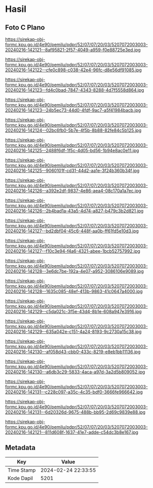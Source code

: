 # Hasil

## Foto C Plano

https://sirekap-obj-formc.kpu.go.id/4e90/pemilu/pdpr/52/07/07/20/03/5207072003003-20240216-142121--8af95821-2f57-4049-a959-f0e88725e3ed.jpg

https://sirekap-obj-formc.kpu.go.id/4e90/pemilu/pdpr/52/07/07/20/03/5207072003003-20240216-142122--cfe0c898-c038-42e4-96fc-d8e56df91085.jpg

https://sirekap-obj-formc.kpu.go.id/4e90/pemilu/pdpr/52/07/07/20/03/5207072003003-20240216-142123--fd4c0bad-7847-4343-8288-4d7f5558d864.jpg

https://sirekap-obj-formc.kpu.go.id/4e90/pemilu/pdpr/52/07/07/20/03/5207072003003-20240216-142123--24b5ec73-44d0-4fdf-9ac7-a5f41984bacb.jpg

https://sirekap-obj-formc.kpu.go.id/4e90/pemilu/pdpr/52/07/07/20/03/5207072003003-20240216-142124--02bc6fb0-5b7e-4f5b-8b88-82fe84c5b125.jpg

https://sirekap-obj-formc.kpu.go.id/4e90/pemilu/pdpr/52/07/07/20/03/5207072003003-20240216-142125--2488f6df-1f5c-4d05-bd56-1b94e8ac0e11.jpg

https://sirekap-obj-formc.kpu.go.id/4e90/pemilu/pdpr/52/07/07/20/03/5207072003003-20240216-142125--9060101f-cd31-44d2-aa1e-3f24b360b34f.jpg

https://sirekap-obj-formc.kpu.go.id/4e90/pemilu/pdpr/52/07/07/20/03/5207072003003-20240216-142126--a392e2df-9837-4e86-aea4-08c170a1a7ec.jpg

https://sirekap-obj-formc.kpu.go.id/4e90/pemilu/pdpr/52/07/07/20/03/5207072003003-20240216-142126--2b4bad1a-43a5-4d74-a827-b479c3b2d821.jpg

https://sirekap-obj-formc.kpu.go.id/4e90/pemilu/pdpr/52/07/07/20/03/5207072003003-20240216-142127--bd2dbf04-45c6-448f-aa0b-ff61fd5e10d3.jpg

https://sirekap-obj-formc.kpu.go.id/4e90/pemilu/pdpr/52/07/07/20/03/5207072003003-20240216-142127--f10c3e94-f4a6-4321-abee-1bcb52757992.jpg

https://sirekap-obj-formc.kpu.go.id/4e90/pemilu/pdpr/52/07/07/20/03/5207072003003-20240216-142128--3e6dc7be-192a-4e07-a952-3086106e9089.jpg

https://sirekap-obj-formc.kpu.go.id/4e90/pemilu/pdpr/52/07/07/20/03/5207072003003-20240216-142128--1635c085-48ef-413b-9863-41c0647a4000.jpg

https://sirekap-obj-formc.kpu.go.id/4e90/pemilu/pdpr/52/07/07/20/03/5207072003003-20240216-142129--c5da021c-3f5e-43d4-8b1e-608a947e3916.jpg

https://sirekap-obj-formc.kpu.go.id/4e90/pemilu/pdpr/52/07/07/20/03/5207072003003-20240216-142129--635a042e-c151-4a24-8193-9c2730a15c38.jpg

https://sirekap-obj-formc.kpu.go.id/4e90/pemilu/pdpr/52/07/07/20/03/5207072003003-20240216-142130--af058d43-cbb0-433c-8219-e8eb1bb11136.jpg

https://sirekap-obj-formc.kpu.go.id/4e90/pemilu/pdpr/52/07/07/20/03/5207072003003-20240216-142130--a6db3c29-5833-4aca-a97d-3a2d5b809052.jpg

https://sirekap-obj-formc.kpu.go.id/4e90/pemilu/pdpr/52/07/07/20/03/5207072003003-20240216-142131--c228c097-a35c-4c35-bdf0-3666fe966642.jpg

https://sirekap-obj-formc.kpu.go.id/4e90/pemilu/pdpr/52/07/07/20/03/5207072003003-20240216-142131--6d20326d-9675-488b-bb95-2d69c9839e88.jpg

https://sirekap-obj-formc.kpu.go.id/4e90/pemilu/pdpr/52/07/07/20/03/5207072003003-20240216-142121--811d608f-1637-41e7-adde-c54dc3b8e167.jpg


## Metadata

| Key        | Value               |
| ---------- | ------------------- |
| Time Stamp | 2024-02-24 22:33:55 |
| Kode Dapil | 5201                |



